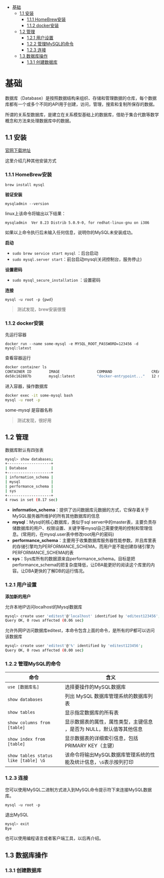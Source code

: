 - [基础](#%e5%9f%ba%e7%a1%80)
  - [1.1 安装](#11-%e5%ae%89%e8%a3%85)
    - [1.1.1 HomeBrew安装](#111-homebrew%e5%ae%89%e8%a3%85)
    - [1.1.2 docker安装](#112-docker%e5%ae%89%e8%a3%85)
  - [1.2 管理](#12-%e7%ae%a1%e7%90%86)
    - [1.2.1 用户设置](#121-%e7%94%a8%e6%88%b7%e8%ae%be%e7%bd%ae)
    - [1.2.2 管理MySQL的命令](#122-%e7%ae%a1%e7%90%86mysql%e7%9a%84%e5%91%bd%e4%bb%a4)
    - [1.2.3 连接](#123-%e8%bf%9e%e6%8e%a5)
  - [1.3 数据库操作](#13-%e6%95%b0%e6%8d%ae%e5%ba%93%e6%93%8d%e4%bd%9c)
    - [1.3.1 创建数据库](#131-%e5%88%9b%e5%bb%ba%e6%95%b0%e6%8d%ae%e5%ba%93)

# 基础

数据库（Database）是按照数据结构来组织、存储和管理数据的仓库，每个数据库都有一个或多个不同的API用于创建，访问，管理，搜索和复制所保存的数据。

所谓的关系型数据库，是建立在关系模型基础上的数据库，借助于集合代数等数学概念和方法来处理数据库中的数据。

## 1.1 安装

[官网下载地址](http://www.mysql.com/downloads)

这里介绍几种其他安装方式

### 1.1.1 HomeBrew安装

    brew install mysql 

**验证安装**

    mysqladmin --version

linux上该命令将输出以下结果：

    mysqladmin  Ver 8.23 Distrib 5.0.9-0, for redhat-linux-gnu on i386

如果以上命令执行后未输入任何信息，说明你的MySQL未安装成功。

**启动**

- `sudo brew service start mysql` ：后台启动
- `sudo mysql.server start`：前台启动mysql(关闭控制台，服务停止)

**设置密码**

- `sudo mysql_secure_installation` ：设置密码

**连接**

    mysql -u root -p {pwd}

> 测试发现，brew安装很慢

### 1.1.2 docker安装

先运行容器

    docker run --name some-mysql -e MYSQL_ROOT_PASSWORD=123456 -d mysql:latest

查看容器运行

```bash
docker container ls
CONTAINER ID        IMAGE                 COMMAND                  CREATED             STATUS              PORTS                 NAMES
de58c162887b        mysql:latest          "docker-entrypoint..."   12 minutes ago      Up 12 minutes       3306/tcp, 33060/tcp   some-mysql
```

进入容器，操作数据库

```bash
docker exec -it some-mysql bash
mysql -u root -p
```

some-mysql 是容器名称

> 测试发现，很好用

## 1.2 管理

数据库默认有四张表

```bash
mysql> show databases;
+--------------------+
| Database           |
+--------------------+
| information_schema |
| mysql              |
| performance_schema |
| sys                |
+--------------------+
4 rows in set (0.17 sec)
```

- **information_schema**：提供了访问数据库元数据的方式，它保存着关于MySQL服务器所维护的所有其他数据库的信息
- **mysql**：Mysql的核心数据库，类似于sql server中的master表，主要负责存储数据库的用户、权限设置、关键字等mysql自己需要使用的控制和管理信息。(常用的，在mysql.user表中修改root用户的密码)
- **performance_schema**：主要用于收集数据库服务器性能参数。并且库里表的存储引擎均为PERFORMANCE_SCHEMA，而用户是不能创建存储引擎为PERFORMANCE_SCHEMA的表
- **sys**：Sys库所有的数据源来自performance_schema。目标是把performance_schema的把复杂度降低，让DBA能更好的阅读这个库里的内容。让DBA更快的了解DB的运行情况。 

### 1.2.1 用户设置

**添加新的用户**

允许本地IP访问localhost的Mysql数据库

```bash
mysql> create user 'editest'@'localhost' identified by 'editest123456';
Query OK, 0 rows affected (0.06 sec)
```

允许外网IP访问数据库editest，本命令包含上面的命令，是所有的IP都可以访问该数据库

```bash
mysql> create user 'editest'@'%' identified by 'editest123456';
Query OK, 0 rows affected (0.00 sec)
```

### 1.2.2 管理MySQL的命令

| 命令  | 含义  |
|---|---|
| `use [数据库名]`  | 选择要操作的MySQL数据库  |
| `show databases`  | 列出 MySQL 数据库管理系统的数据库列表  |
| `show tables`  | 显示指定数据库的所有表  |
| `show columns from [table]`  |  显示数据表的属性，属性类型，主键信息 ，是否为 NULL，默认值等其他信息 |
| `show index from [table]`  |  显示数据表的详细索引信息，包括PRIMARY KEY（主键） |
|  `show tables status like [table] \G` | 该命令将输出MySQL数据库管理系统的性能及统计信息，`\G`表示按列打印  |

### 1.2.3 连接

您可以使用MySQL二进制方式进入到MySQL命令提示符下来连接MySQL数据库。

    mysql -u root -p

退出MySQL

```bash
mysql> exit
Bye
```

也可以使用编程语言或者客户端工具，以后再介绍。

## 1.3 数据库操作

### 1.3.1 创建数据库

